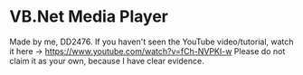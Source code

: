 # VB.Net Media Player
 
Made by me, DD2476. If you haven't seen the YouTube video/tutorial, watch it here -> https://www.youtube.com/watch?v=fCh-NVPKI-w
Please do not claim it as your own, because I have clear evidence.